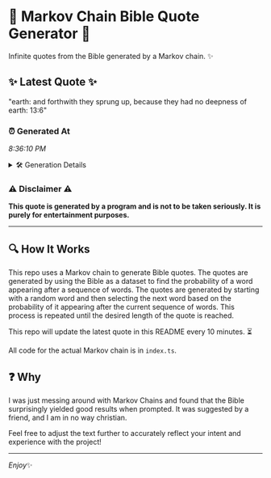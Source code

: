 # 📖 Markov Chain Bible Quote Generator 📖

Infinite quotes from the Bible generated by a Markov chain. ✨

## ✨ Latest Quote ✨
"earth: and forthwith they sprung up, because they had no deepness of earth: 13:6"

### ⏰ Generated At
*8:36:10 PM*

<details>
    <summary>🛠️ Generation Details</summary>
    <p>
        <strong>🌱 Seed:</strong> earth:<br>
        <strong>🔄 Iterations:</strong> 13<br>
        <strong>📜 Context History:</strong><br>[ earth: ]: and<br>[ earth:, and ]: forthwith<br>[ earth:, and, forthwith ]: they<br>[ earth:, and, forthwith, they ]: sprung<br>[ earth:, and, forthwith, they, sprung ]: up,<br>[ earth:, and, forthwith, they, sprung, up, ]: because<br>[ and, forthwith, they, sprung, up,, because ]: they<br>[ forthwith, they, sprung, up,, because, they ]: had<br>[ they, sprung, up,, because, they, had ]: no<br>[ sprung, up,, because, they, had, no ]: deepness<br>[ up,, because, they, had, no, deepness ]: of<br>[ because, they, had, no, deepness, of ]: earth:<br>[ they, had, no, deepness, of, earth: ]: 13:6<br>
    </p>
</details>

### ⚠️ Disclaimer ⚠️
**This quote is generated by a program and is not to be taken seriously. It is purely for entertainment purposes.**

---

## 🔍 How It Works

This repo uses a Markov chain to generate Bible quotes. The quotes are generated by using the Bible as a dataset to find the probability of a word appearing after a sequence of words. The quotes are generated by starting with a random word and then selecting the next word based on the probability of it appearing after the current sequence of words. This process is repeated until the desired length of the quote is reached.

This repo will update the latest quote in this README every 10 minutes. ⏳

All code for the actual Markov chain is in `index.ts`.

## ❓ Why

I was just messing around with Markov Chains and found that the Bible surprisingly yielded good results when prompted. 
It was suggested by a friend, and I am in no way christian.

Feel free to adjust the text further to accurately reflect your intent and experience with the project!

---

*Enjoy*✨
